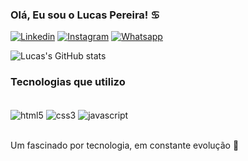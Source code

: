 ### Olá, Eu sou o Lucas Pereira! ♋

[![Linkedin](https://img.shields.io/badge/LinkedIn-0077B5?style=for-the-badge&logo=linkedin&logoColor=white)](https://www.linkedin.com/in/lucas-pereira-74a114211/target=_blank)
[![Instagram](https://img.shields.io/badge/Instagram-E4405F?style=for-the-badge&logo=instagram&logoColor=white)](https://www.instagram.com/_lucas_pereira_/)
[![ Whatsapp](https://img.shields.io/badge/WhatsApp-25D366?style=for-the-badge&logo=whatsapp&logoColor=white)](https://whatslink.top/LucasPDev)

![Lucas's GitHub stats](https://github-readme-stats.vercel.app/api?username=sousalucas07&show_icons=true&theme=dark)


### Tecnologias que utilizo


<div style="display: inline_block"></br/>
    <img align="center" alt="html5" src="https://img.shields.io/badge/HTML5-E34F26?style=for-the-badge&logo=html5&logoColor=white"/>
    <img align="center" alt="css3" src="https://img.shields.io/badge/CSS3-1572B6?style=for-the-badge&logo=css3&logoColor=white"/>
    <img align="center" alt="javascript" src="https://img.shields.io/badge/JavaScript-F7DF1E?style=for-the-badge&logo=javascript&logoColor=black"/>
</div><br/>

Um fascinado por tecnologia, em constante evolução 🔄
